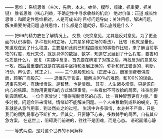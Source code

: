 ——
思维：
系统思维（主次，先后，本末，始终，模型，规律，抓重要，抓关键）
胜者思维（核心利益，不确定性中寻求收益的机会）
绝对价值：正道
成长性思维：和固定性思维相对，人是可成长的
目标问题导向：关注目标，解决问题，解决重要关键问题
底线思维，什么都是合适就好，那么底线是什么？

——
把99的精力放在了解情况上。
交换（交换意见，尤其是反对意见，为了更全面的认识事物，多种视角和立场，尤其是多种立场的看法），
比较（也就是量化，知道现在到了什么程度，主要是和此前已知程度级别的事物作比较，来了解当前事物的程度，现代来说，就是具体的数据、数字，知道它发展到了什么程度，要害和性质是什么），
反复（实践中反复。首先要在确定了对策之后，再找反对的意见攻一攻，然后最重要的就是在实践中坚持和发展正确的，弥补和修正错误的，判断，行动，再认识，修正之）。
——
三个屁股思维法（正反中立，商家消费者供应商，顾客厂商股东）
——
思维先于言语，能解决90%的难题，和100%的误会。遇事先思考，有话慢慢说，是智慧，也是情商。
其实，人生诸多烦恼，只是源自内心的焦躁。当你用更缓和的方式处理事情，一些看似不可收拾的局面，往往能得到圆满解决。
一位作家曾说：“懂得克制愤怒的心态，比一百种智慧更有力量。”
很多时候，问题会带来情绪，情绪却不能解决问题。一个人由稚嫩到成熟的蜕变，无非就是从意气用事，到淡然处之的过程。
生活中许多事情，本身并不严重，只是我们的慌乱将事态不断扩大。但其实，只要静下心来，多数棘手的局面，自有其应急方案。
在这世上，阻碍我们前进的，往往不是困难，而是心态。
语迟面缓心静

——
等式两边，是对这个世界的不同解释

